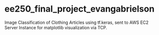 # ee250_final_project_evangabrielson
Image Classification of Clothing Articles using tf.keras, sent to AWS EC2 Server Instance for matplotlib visualization via TCP.
